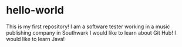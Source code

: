 # hello-world
This is my first repository!
I am a software tester working in a music publishing company in Southwark
I would like to learn about Git Hub!
I would like to learn Java!
